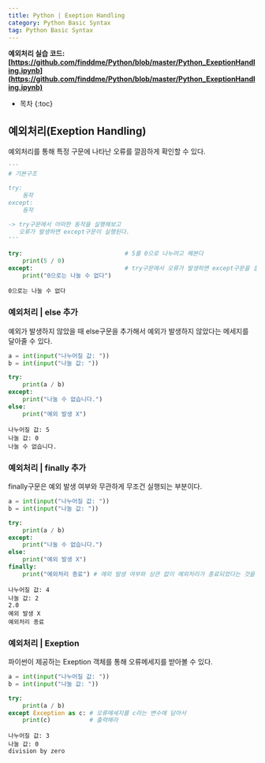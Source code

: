 ```yaml
---
title: Python | Exeption Handling
category: Python Basic Syntax
tag: Python Basic Syntax
---
```


**예외처리 실습 코드: [https://github.com/finddme/Python/blob/master/Python_ExeptionHandling.ipynb](https://github.com/finddme/Python/blob/master/Python_ExeptionHandling.ipynb)**









* 목차
{:toc}














## 예외처리(Exeption Handling)

예외처리를 통해 특정 구문에 나타난 오류를 깔끔하게 확인할 수 있다.


```python
'''
# 기본구조

try:
    동작
except:
    동작
    
-> try구문에서 어떠한 동작을 실행해보고 
   오류가 발생하면 except구문이 실행된다.
'''
```


```python
try:                             # 5를 0으로 나누려고 해본다
    print(5 / 0)
except:                          # try구문에서 오류가 발생하면 except구문을 실행한다.
    print("0으로는 나눌 수 없다")
```

    0으로는 나눌 수 없다
    

### 예외처리 | else 추가

예외가 발생하지 않았을 때 else구문을 추가해서 예외가 발생하지 않았다는 메세지를 달아줄 수 있다.


```python
a = int(input("나누어질 값: "))
b = int(input("나눌 값: "))

try:
    print(a / b)
except:
    print("나눌 수 없습니다.")
else:
    print("예외 발생 X")
```

    나누어질 값: 5
    나눌 값: 0
    나눌 수 없습니다.
    

### 예외처리 | finally 추가

finally구문은 예외 발생 여부와 무관하게 무조건 실행되는 부분이다. 


```python
a = int(input("나누어질 값: "))
b = int(input("나눌 값: "))

try:
    print(a / b)
except:
    print("나눌 수 없습니다.")
else:
    print("예외 발생 X")
finally:
    print("예외처리 종료") # 예외 발생 여부와 상관 없이 예외처리가 종료되었다는 것을 알려라
```

    나누어질 값: 4
    나눌 값: 2
    2.0
    예외 발생 X
    예외처리 종료
    

### 예외처리 | Exeption

파이썬이 제공하는 Exeption 객체를 통해 오류메세지를 받아볼 수 있다.


```python
a = int(input("나누어질 값: "))
b = int(input("나눌 값: "))

try:
    print(a / b)
except Exception as c: # 오류메세지를 c라는 변수에 담아서
    print(c)           # 출력해라
```

    나누어질 값: 3
    나눌 값: 0
    division by zero
    


```python

```
